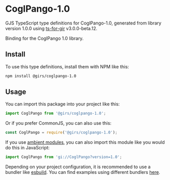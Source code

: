 
# CoglPango-1.0

GJS TypeScript type definitions for CoglPango-1.0, generated from library version 1.0.0 using [ts-for-gir](https://github.com/gjsify/ts-for-gjs) v3.0.0-beta.12.

Binding for the CoglPango 1.0 library.

## Install

To use this type definitions, install them with NPM like this:
```bash
npm install @girs/coglpango-1.0
```

## Usage

You can import this package into your project like this:
```ts
import CoglPango from '@girs/coglpango-1.0';
```

Or if you prefer CommonJS, you can also use this:
```ts
const CoglPango = require('@girs/coglpango-1.0');
```

If you use [ambient modules](https://github.com/gjsify/ts-for-gir/tree/main/packages/cli#ambient-modules), you can also import this module like you would do this in JavaScript:

```ts
import CoglPango from 'gi://CoglPango?version=1.0';
```

Depending on your project configuration, it is recommended to use a bundler like [esbuild](https://esbuild.github.io/). You can find examples using different bundlers [here](https://github.com/gjsify/ts-for-gir/tree/main/examples).